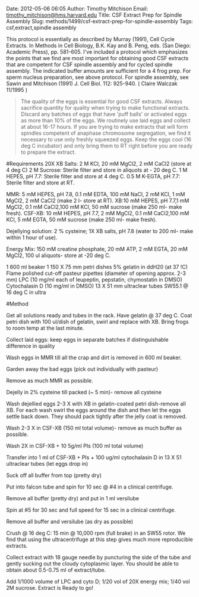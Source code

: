 Date: 2012-05-06 06:05
Author: Timothy Mitchison
Email: timothy_mitchison@hms.harvard.edu
Title: CSF Extract Prep for Spindle Assembly
Slug: methods/1499/csf-extract-prep-for-spindle-assembly
Tags: csf,extract,spindle assembly

This protocol is essentially as described by Murray (1991), Cell Cycle Extracts. In Methods in Cell Biology, B.K. Kay and B. Peng, eds. (San Diego: Academic Press), pp. 581-605. I've included a protocol which emphasizes the points that we find are most important for obtaining good CSF extracts that are competent for CSF spindle assembly and for cycled spindle assembly. The indicated buffer amounts are sufficient for a 4 frog prep. For sperm nucleus preparation, see above protocol. For spindle assembly, see Sawin and Mitchison (1991) J. Cell Biol. 112: 925-940. ( Claire Walczak 11/1995 )




>The quality of the eggs is essential for good CSF extracts. Always sacrifice quantity for quality when trying to make functional extracts. Discard any batches of eggs that have 'puff balls' or activated eggs as more than 10% of the eggs. We routinely use laid eggs and collect at about 16-17 hours. If you are trying to make extracts that will form spindles competent of anaphase chromosome segregation, we find it necessary to use only freshly squeezed eggs. Keep the eggs cool (16 deg C incubator) and only bring them to RT right before you are ready to prepare the extract.


#Requirements
20X XB Salts: 2 M KCl, 20 mM MgCl2, 2 mM CaCl2 (store at 4 deg C)
2 M Sucrose: Sterile filter and store in aliquots at - 20 deg C.
1 M HEPES, pH 7.7: Sterile filter and store at 4 deg C.
0.5 M K-EGTA, pH 7.7: Sterile filter and store at RT. 

MMR: 5 mM HEPES, pH 7.8, 0.1 mM EDTA, 100 mM NaCl, 2 mM KCl, 1 mM MgCl2, 2 mM CaCl2 (make 2 l- store at RT).
XB:10 mM HEPES, pH 7.7,1 mM MgCl2, 0.1 mM CaCl2,100 mM KCl, 50 mM sucrose (make 250 ml- make fresh).
CSF-XB: 10 mM HEPES, pH 7.7, 2 mM MgCl2, 0.1 mM CaCl2,100 mM KCl, 5 mM EGTA, 50 mM sucrose (make 250 ml- make fresh).

Dejellying solution: 2 % cysteine; 1X XB salts, pH 7.8 (water to 200 ml- make within 1 hour of use).

Energy Mix: 150 mM creatine phosphate, 20 mM ATP, 2 mM EGTA, 20 mM MgCl2, 100 ul aliquots- store at -20 deg C. 

1 600 ml beaker
1 150 X 75 mm petri dishes
5% gelatin in ddH20 (at 37 !C)
Flame polished cut-off pasteur pipettes (diameter of opening approx. 2-3 mm)
LPC (10 mg/ml each of leupeptin, pepstatin, chymostatin in DMSO)
Cytochalasin D (10 mg/ml in DMSO)
13 X 51 mm ultraclear tubes
SW55.1 @ 16 deg C in ultra 

#Method

Get all solutions ready and tubes in the rack. Have gelatin @ 37 deg C. Coat petri dish with 100 ul/dish of gelatin, swirl and replace with XB. Bring frogs to room temp at the last minute.



Collect laid eggs: keep eggs in separate batches if distinguishable difference in quality 



Wash eggs in MMR till all the crap and dirt is removed in 600 ml beaker. 



Garden away the bad eggs (pick out individually with pasteur) 



Remove as much MMR as possible. 



Dejelly in 2% cysteine till packed (~ 5 min)- remove all cysteine 



Wash dejellied eggs 2-3 X with XB in gelatin-coated petri dish-remove all XB. For each wash swirl the eggs around the dish and then let the eggs settle back down. They should pack tightly after the jelly coat is removed. 



Wash 2-3 X in CSF-XB (150 ml total volume)- remove as much buffer as possible. 



Wash 2X in CSF-XB + 10 5g/ml PIs (100 ml total volume) 



Transfer into 1 ml of CSF-XB + PIs + 100 ug/ml cytochalasin D in 13 X 51 ultraclear tubes (let eggs drop in) 



Suck off all buffer from top (pretty dry) 



Put into falcon tube and spin for 10 sec @ #4 in a clinical centrifuge. 



Remove all buffer (pretty dry) and put in 1 ml versilube 



Spin at #5 for 30 sec and full speed for 15 sec in a clinical centrifuge. 



Remove all buffer and versilube (as dry as possible) 



Crush @ 16 deg C: 15 min @ 10,000 rpm (full brake) in an SW55 rotor. We find that using the ultracentrifuge at this step gives much more reproducible extracts. 



Collect extract with 18 gauge needle by puncturing the side of the tube and gently sucking out the cloudy cytoplasmic layer. You should be able to obtain about 0.5-0.75 ml of extract/tube. 



Add 1/1000 volume of LPC and cyto D; 1/20 vol of 20X energy mix; 1/40 vol 2M sucrose. Extract is Ready to go! 





